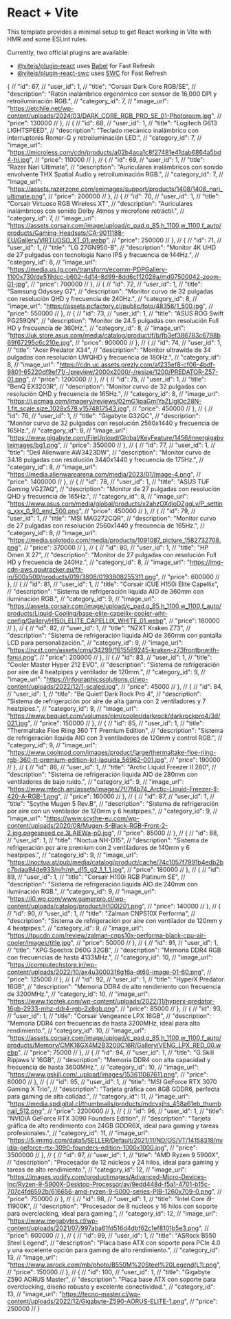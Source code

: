 # React + Vite

This template provides a minimal setup to get React working in Vite with HMR and some ESLint rules.

Currently, two official plugins are available:

- [@vitejs/plugin-react](https://github.com/vitejs/vite-plugin-react/blob/main/packages/plugin-react/README.md) uses [Babel](https://babeljs.io/) for Fast Refresh
- [@vitejs/plugin-react-swc](https://github.com/vitejs/vite-plugin-react-swc) uses [SWC](https://swc.rs/) for Fast Refresh




{
//   "id": 67,
//   "user_id": 1,
//   "title": "Corsair Dark Core RGB/SE",
//   "description": "Ratón inalámbrico ergonómico con sensor de 16,000 DPI y retroiluminación RGB.",
//   "category_id": 7,
//   "image_url": "https://etchile.net/wp-content/uploads/2024/03/DARK_CORE_RGB_PRO_SE_01-Photoroom.jpg",
//   "price": 130000
// },
// {
//   "id": 68,
//   "user_id": 1,
//   "title": "Logitech G613 LIGHTSPEED",
//   "description": "Teclado mecánico inalámbrico con interruptores Romer-G y retroiluminación LED.",
//   "category_id": 7,
//   "image_url": "https://microless.com/cdn/products/a02b4aca1c8f27481e41dab6864a5bd4-hi.jpg",
//   "price": 110000
// },
// {
//   "id": 69,
//   "user_id": 1,
//   "title": "Razer Nari Ultimate",
//   "description": "Auriculares inalámbricos con sonido envolvente THX Spatial Audio y retroiluminación RGB.",
//   "category_id": 7,
//   "image_url": "https://assets.razerzone.com/eeimages/support/products/1408/1408_nari_ultimate.png",
//   "price": 200000
// },
// {
//   "id": 70,
//   "user_id": 1,
//   "title": "Corsair Virtuoso RGB Wireless XT",
//   "description": "Auriculares inalámbricos con sonido Dolby Atmos y microfone retráctil.",
//   "category_id": 7,
//   "image_url": "https://assets.corsair.com/image/upload/c_pad,q_85,h_1100,w_1100,f_auto/products/Gaming-Headsets/CA-9011188-EU/Gallery/VIRTUOSO_XT_01.webp",
//   "price": 250000
// },
// {
//   "id": 71,
//   "user_id": 1,
//   "title": "LG 27GN950-B",
//   "description": "Monitor 4K UHD de 27 pulgadas con tecnología Nano IPS y frecuencia de 144Hz.",
//   "category_id": 8,
//   "image_url": "https://media.us.lg.com/transform/ecomm-PDPGallery-1100x730/de519dcc-b602-4d14-8d99-8dd6cf12028a/md07500042-zoom-01-jpg",
//   "price": 700000
// },
// {
//   "id": 72,
//   "user_id": 1,
//   "title": "Samsung Odyssey G7",
//   "description": "Monitor curvo de 32 pulgadas con resolución QHD y frecuencia de 240Hz.",
//   "category_id": 8,
//   "image_url": "https://assets.pcfactory.cl/public/foto/48356/1_500.jpg",
//   "price": 550000
// },
// {
//   "id": 73,
//   "user_id": 1,
//   "title": "ASUS ROG Swift PG259QN",
//   "description": "Monitor de 24.5 pulgadas con resolución Full HD y frecuencia de 360Hz.",
//   "category_id": 8,
//   "image_url": "https://uk.store.asus.com/media/catalog/product/f/b/fb3ef386783c6798b69f67295c6c210e.jpg",
//   "price": 900000
// },
// {
//   "id": 74,
//   "user_id": 1,
//   "title": "Acer Predator X34",
//   "description": "Monitor ultrawide de 34 pulgadas con resolución UWQHD y frecuencia de 180Hz.",
//   "category_id": 8,
//   "image_url": "https://cdn.uc.assets.prezly.com/af235ef8-cf06-4bdf-9801-65220df9ef71/-/preview/2000x2000/-/resize/1200/PREDATOR-Z57-01.png",
//   "price": 1200000
// },
// {
//   "id": 75,
//   "user_id": 1,
//   "title": "BenQ EX3203R",
//   "description": "Monitor curvo de 32 pulgadas con resolución QHD y frecuencia de 165Hz.",
//   "category_id": 8,
//   "image_url": "https://i.pcmag.com/imagery/reviews/02mG1ipaGmIYaZLlgIOc28N-1.fit_scale.size_1028x578.v1574817543.jpg",
//   "price": 450000
// },
// {
//   "id": 76,
//   "user_id": 1,
//   "title": "Gigabyte G32QC",
//   "description": "Monitor curvo de 32 pulgadas con resolución 2560x1440 y frecuencia de 165Hz.",
//   "category_id": 8,
//   "image_url": "https://www.gigabyte.com/FileUpload/Global/KeyFeature/1456/innergigabyteimages/bg1.png",
//   "price": 350000
// },
// {
//   "id": 77,
//   "user_id": 1,
//   "title": "Dell Alienware AW3423DW",
//   "description": "Monitor curvo de 34.18 pulgadas con resolución 3440x1440 y frecuencia de 175Hz.",
//   "category_id": 8,
//   "image_url": "https://media.alienwarearena.com/media/2023/01/Image-4.png",
//   "price": 1400000
// },
// {
//   "id": 78,
//   "user_id": 1,
//   "title": "ASUS TUF Gaming VG27AQ",
//   "description": "Monitor de 27 pulgadas con resolución QHD y frecuencia de 165Hz.",
//   "category_id": 8,
//   "image_url": "https://www.asus.com/media/global/products/x2ahzOXdioDZggLv/P_setting_xxx_0_90_end_500.png",
//   "price": 450000
// },
// {
//   "id": 79,
//   "user_id": 1,
//   "title": "MSI MAG272CQR",
//   "description": "Monitor curvo de 27 pulgadas con resolución 2560x1440 y frecuencia de 165Hz.",
//   "category_id": 8,
//   "image_url": "https://media.solotodo.com/media/products/1091087_picture_1582732708.png",
//   "price": 370000
// },
// {
//   "id": 80,
//   "user_id": 1,
//   "title": "HP Omen X 27",
//   "description": "Monitor de 27 pulgadas con resolución Full HD y frecuencia de 240Hz.",
//   "category_id": 8,
//   "image_url": "https://img-cdn-aws.gputracker.eu/fit-in/500x500/products/019/3808/0193808255311.png",
//   "price": 600000
// },
// {
//   "id": 81,
//   "user_id": 1,
//   "title": "Corsair iCUE H150i Elite Capellix",
//   "description": "Sistema de refrigeración líquida AIO de 360mm con iluminación RGB.",
//   "category_id": 9,
//   "image_url": "https://assets.corsair.com/image/upload/c_pad,q_85,h_1100,w_1100,f_auto/products/Liquid-Cooling/base-elite-capellix-cooler-wht-config/Gallery/H150i_ELITE_CAPELLIX_WHITE_01.webp",
//   "price": 180000
// },
// {
//   "id": 82,
//   "user_id": 1,
//   "title": "NZXT Kraken Z73",
//   "description": "Sistema de refrigeración líquida AIO de 360mm con pantalla LCD para personalización.",
//   "category_id": 9,
//   "image_url": "https://nzxt.com/assets/cms/34299/1615589245-kraken-z73frontbnwith-fanui.png",
//   "price": 200000
// },
// {
//   "id": 83,
//   "user_id": 1,
//   "title": "Cooler Master Hyper 212 EVO",
//   "description": "Sistema de refrigeración por aire de 4 heatpipes y ventilador de 120mm.",
//   "category_id": 9,
//   "image_url": "https://infographicssolutions.cl/wp-content/uploads/2022/12/1-scaled.jpg",
//   "price": 45000
// },
// {
//   "id": 84,
//   "user_id": 1,
//   "title": "Be Quiet! Dark Rock Pro 4",
//   "description": "Sistema de refrigeración por aire de alta gama con 2 ventiladores y 7 heatpipes.",
//   "category_id": 9,
//   "image_url": "https://www.bequiet.com/volumes/pim/cooler/darkrock/darkrockpro4/3d/021.jpg",
//   "price": 150000
// },
// {
//   "id": 85,
//   "user_id": 1,
//   "title": "Thermaltake Floe Riing 360 TT Premium Edition",
//   "description": "Sistema de refrigeración líquida AIO con 3 ventiladores de 120mm y control RGB.",
//   "category_id": 9,
//   "image_url": "https://www.coolmod.com/images/product/large/thermaltake-floe-riing-rgb-360-tt-premium-edition-kit-laquida_56962-001.jpg",
//   "price": 190000
// },
// {
//   "id": 86,
//   "user_id": 1,
//   "title": "Arctic Liquid Freezer II 280",
//   "description": "Sistema de refrigeración líquida AIO de 280mm con ventiladores de bajo ruido.",
//   "category_id": 9,
//   "image_url": "https://www.mtech.am/assets/images/7f/7f4b74_Arctic-Liquid-Freezer-II-420-A-RGB-1.png",
//   "price": 160000
// },
// {
//   "id": 87,
//   "user_id": 1,
//   "title": "Scythe Mugen 5 Rev.B",
//   "description": "Sistema de refrigeración por aire con un ventilador de 120mm y 6 heatpipes.",
//   "category_id": 9,
//   "image_url": "https://www.scythe-eu.com/wp-content/uploads/2020/08/Mugen-5-Black-RGB-Front-2-2.jpg.pagespeed.ce.3LAIEWa-p0.jpg",
//   "price": 85000
// },
// {
//   "id": 88,
//   "user_id": 1,
//   "title": "Noctua NH-D15",
//   "description": "Sistema de refrigeración por aire premium con 2 ventiladores de 140mm y 6 heatpipes.",
//   "category_id": 9,
//   "image_url": "https://noctua.at/pub/media/catalog/product/cache/74c1057f7991b4edb2bc7bdaa94de933/n/h/nh_d15_g2_1_1_1.jpg",
//   "price": 180000
// },
// {
//   "id": 89,
//   "user_id": 1,
//   "title": "Corsair H100i RGB Platinum SE",
//   "description": "Sistema de refrigeración líquida AIO de 240mm con iluminación RGB.",
//   "category_id": 9,
//   "image_url": "https://i0.wp.com/www.gamerpro.cl/wp-content/uploads/catalog/product/H100I201.png",
//   "price": 140000
// },
// {
//   "id": 90,
//   "user_id": 1,
//   "title": "Zalman CNPS10X Performa",
//   "description": "Sistema de refrigeración por aire con ventilador de 120mm y 4 heatpipes.",
//   "category_id": 9,
//   "image_url": "https://tpucdn.com/review/zalman-cnps10x-performa-black-cpu-air-cooler/images/title.jpg",
//   "price": 50000
// },
// {
//   "id": 91,
//   "user_id": 1,
//   "title": "XPG Spectrix D60G 32GB",
//   "description": "Memoria DDR4 RGB con frecuencias de hasta 4133MHz.",
//   "category_id": 10,
//   "image_url": "https://computechstore.in/wp-content/uploads/2022/10/ax4u3000316g16a-dt60-image-01-60.png",
//   "price": 125000
// },
// {
//   "id": 92,
//   "user_id": 1,
//   "title": "HyperX Predator 16GB",
//   "description": "Memoria DDR4 de alto rendimiento con frecuencia de 3200MHz.",
//   "category_id": 10,
//   "image_url": "https://www.ticotek.com/wp-content/uploads/2022/11/hyperx-predator-16gb-2933-mhz-ddr4-rgb-2x8gb.png",
//   "price": 85000
// },
// {
//   "id": 93,
//   "user_id": 1,
//   "title": "Corsair Vengeance LPX 16GB",
//   "description": "Memoria DDR4 con frecuencias de hasta 3200MHz, ideal para alto rendimiento.",
//   "category_id": 10,
//   "image_url": "https://assets.corsair.com/image/upload/c_pad,q_85,h_1100,w_1100,f_auto/products/Memory/CMK16GX4M2B3200C16R/Gallery/VENG_LPX_RED_00.webp",
//   "price": 75000
// },
// {
//   "id": 94,
//   "user_id": 1,
//   "title": "G.Skill Ripjaws V 16GB",
//   "description": "Memoria DDR4 con alta capacidad y frecuencia de hasta 3600MHz.",
//   "category_id": 10,
//   "image_url": "https://www.gskill.com/_upload/images/153611067611.png",
//   "price": 80000
// },
// {
//   "id": 95,
//   "user_id": 1,
//   "title": "MSI GeForce RTX 3070 Gaming X Trio",
//   "description": "Tarjeta gráfica con 8GB GDDR6, perfecta para gaming de alta calidad.",
//   "category_id": 11,
//   "image_url": "https://media.spdigital.cl/thumbnails/products/mdcvxjhs_458a61eb_thumbnail_512.png",
//   "price": 2200000
// },
// {
//   "id": 96,
//   "user_id": 1,
//   "title": "NVIDIA GeForce RTX 3090 Founders Edition",
//   "description": "Tarjeta gráfica de alto rendimiento con 24GB GDDR6X, ideal para gaming y tareas profesionales.",
//   "category_id": 11,
//   "image_url": "https://5.imimg.com/data5/SELLER/Default/2021/11/ND/OS/VT/14158318/nvidia-geforce-rtx-3090-founders-edition-1000x1000.jpg",
//   "price": 3500000
// },
// {
//   "id": 97,
//   "user_id": 1,
//   "title": "AMD Ryzen 9 5900X",
//   "description": "Procesador de 12 núcleos y 24 hilos, ideal para gaming y tareas de alto rendimiento.",
//   "category_id": 12,
//   "image_url": "https://images.yodify.com/productimages/Advanced-Micro-Devices-Inc/Ryzen-9-5900X-Desktop-Processor/av/9edd448d-f5a1-4701-b15c-707c4fd6592b/616656-amd-ryzen-9-5000-series-PIB-1260x709-0.png",
//   "price": 750000
// },
// {
//   "id": 98,
//   "user_id": 1,
//   "title": "Intel Core i9-11900K",
//   "description": "Procesador de 8 núcleos y 16 hilos con soporte para overclocking, ideal para gaming.",
//   "category_id": 12,
//   "image_url": "https://www.megabytes.cl/wp-content/uploads/2021/07/997aba61fd516d4dbf62c1ef8101b5e3.png",
//   "price": 600000
// },
// {
//   "id": 99,
//   "user_id": 1,
//   "title": "ASRock B550 Steel Legend",
//   "description": "Placa base ATX con soporte para PCIe 4.0 y una excelente opción para gaming de alto rendimiento.",
//   "category_id": 13,
//   "image_url": "https://www.asrock.com/mb/photo/B550M%20Steel%20Legend(L1).png",
//   "price": 150000
// },
// {
//   "id": 100,
//   "user_id": 1,
//   "title": "Gigabyte Z590 AORUS Master",
//   "description": "Placa base ATX con soporte para overclocking, diseño robusto y excelente conectividad.",
//   "category_id": 13,
//   "image_url": "https://tecno-master.cl/wp-content/uploads/2022/12/Gigabyte-Z590-AORUS-ELITE-1.png",
//   "price": 250000
// }
